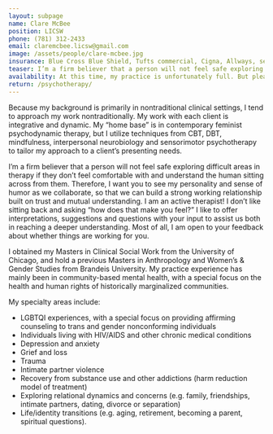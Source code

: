 ```yaml
---
layout: subpage
name: Clare McBee
position: LICSW
phone: (781­) 312-­2433
email: claremcbee.licsw@gmail.com
image: /assets/people/clare-mcbee.jpg
insurance: Blue Cross Blue Shield, Tufts commercial, Cigna, Allways, self-pay, sliding scale
teaser: I’m a firm believer that a person will not feel safe exploring difficult areas in therapy if they don’t feel comfortable with and understand the human sitting across from them.
availability: At this time, my practice is unfortunately full. But please feel free to get in touch if you are interested in an update. 
return: /psychotherapy/
---
```


Because my background is primarily in non­traditional clinical settings, I tend to approach my work non­traditionally. My work with each client is integrative and dynamic. My “home base” is in contemporary feminist psychodynamic therapy, but I utilize techniques from CBT, DBT, mindfulness, interpersonal neurobiology and sensorimotor psychotherapy to tailor my approach to a client’s presenting needs.

I’m a firm believer that a person will not feel safe exploring difficult areas in therapy if they don’t feel comfortable with and understand the human sitting across from them. Therefore, I want you to see my personality and sense of humor as we collaborate, so that we can build a strong working relationship built on trust and mutual understanding. I am an active therapist! I don’t like sitting back and asking “how does that make you feel?” I like to offer interpretations, suggestions and questions with your input to assist us both in reaching a deeper understanding. Most of all, I am open to your feedback about whether things are working for you.

I obtained my Masters in Clinical Social Work from the University of Chicago, and hold a previous Masters in Anthropology and Women’s & Gender Studies from Brandeis University. My practice experience has mainly been in community­-based mental health, with a special focus on the health and human rights of historically marginalized communities.

My specialty areas include:

* LGBTQI experiences, with a special focus on providing affirming counseling to trans and gender nonconforming individuals
* Individuals living with HIV/AIDS and other chronic medical conditions
* Depression and anxiety
* Grief and loss
* Trauma
* Intimate partner violence
* Recovery from substance use and other addictions (harm reduction model of treatment)
* Exploring relational dynamics and concerns (e.g. family, friendships, intimate partners, dating, divorce or separation)
* Life/identity transitions (e.g. aging, retirement, becoming a parent, spiritual questions).
